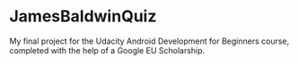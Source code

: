 # JamesBaldwinQuiz
My final project for the Udacity Android Development for Beginners course, completed with the help of a Google EU Scholarship.
